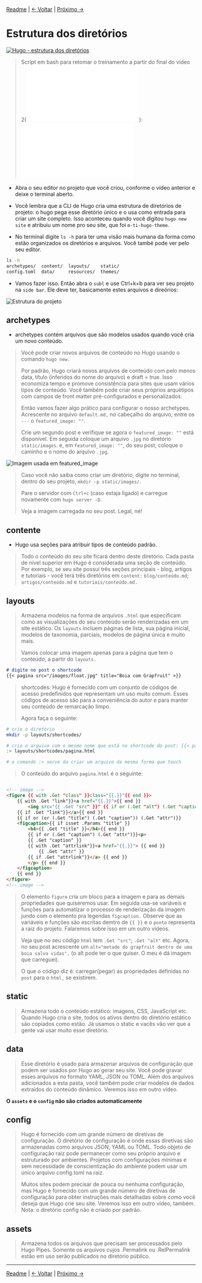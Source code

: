 [Readme](./README.md#publicações "index") | [<- Voltar](./comandos-basicos-theme-conteudo.md#ambiente-de-desenvolvimento-comandos-básicos-theme-e-conteúdo "Comandos básicos, theme e conteúdo") | [Próximo ->](./ramo-e-folha.md#ramo-e-folha "Ramo e folha")

# Estrutura dos diretórios

[![Hugo - estrutura dos diretórios](http://i3.ytimg.com/vi/qcUQXzdqqgU/hqdefault.jpg)](https://youtu.be/qcUQXzdqqgU)

> Script em bash para retomar o treinamento a partir do final do vídeo 2(![comandos básicos, theme e conteúdo](comandos-basicos-theme-conteudo.md)): ![video-2.sh](./scripts/video-2.sh)

- Abra o seu editor no projeto que você criou, conforme o vídeo anterior e deixe o terminal aberto.
 
- Você lembra que a CLI de Hugo cria uma estrutura de diretórios de projeto: o hugo pega esse diretório único e o usa como entrada para criar um site completo. Isso aconteceu quando você digitou ```hugo new site``` e atribuiu um nome pro seu site, que foi ```m-ti-hugo-theme```.

- No terminal digite ```ls -h``` para ter uma visão mais humana da forma como estão organizados os diretórios e arquivos. Você també pode ver pelo seu editor.

```bash
ls -h
archetypes/  content/  layouts/    static/
config.toml  data/     resources/  themes/
```

- Vamos fazer isso. Então abra o ```subl``` e use Ctrl+k+b para ver seu projeto na ```side bar```. Ele deve ter, basicamente estes arquivos e direórios:

![Estrutura do projeto](./imagens/estrut-proj.png 'Estrutura gerada a partir do comando "hugo new site"')

## archetypes

- archetypes contém arquivos que são modelos usados ​​quando você cria um novo conteúdo.

> Você pode criar novos arquivos de conteúdo no Hugo usando o comando ```hugo new.```
>
> Por padrão, Hugo criará novos arquivos de conteúdo com pelo menos data, título (inferidos do nome do arquivo) e draft = true. Isso economiza tempo e promove consistência para sites que usam vários tipos de conteúdo. Você também pode criar seus próprios arquétipos com campos de front matter pré-configurados e personalizados.
>
> Então vamos fazer algo prático para configurar o nosso archetypes. Acrescente no arquivo ```default.md,``` no cabeçalho do arquivo, entre os ```---``` o  ```featured_image: ""```.
>
> Crie um segundo post e verifique se agora o ```featured_image: ""``` está disponível. Em seguida coloque um arquivo ```.jpg``` no diretório ```static/images```. e, em ```featured_image: ""```, do seu post, coloque o caminho e o nome do arquivo ```.jpg```.

![Imagem usada em featured_image](./imagens/float.jpg 'Imagem usada em featured_image: Boia com Grapfruit')

> Caso você não saiba como criar um diretório, digite no terminal, dentro do seu projeto, ```mkdir -p static/images/```.
>
> Pare o servidor com ```Ctrl+c``` (caso estaja ligado) e carregue novamente com ```hugo server -D```.
>
> Veja a imagem carregada no seu post. Legal, né!

## contente

- Hugo usa seções para atribuir tipos de conteúdo padrão.

> Todo o conteúdo do seu site ficará dentro deste diretório. Cada pasta de nível superior em Hugo é considerada uma seção de conteúdo. Por exemplo, se seu site possui três seções principais - blog, artigos e tutoriais - você terá três diretórios em ```content:``` ```blog/conteúdo.md```; ```artigos/conteúdo.md``` e ```tutoriais/conteúdo.md.```

## layouts

> Armazena modelos na forma de arquivos ```.html``` que especificam como as visualizações do seu conteúdo serão renderizadas em um site estático. Os ```layouts``` incluem páginas de lista, sua página inicial, modelos de taxonomia, parciais, modelos de página única e muito mais.
>
> Vamos colocar uma imagem apenas para a página que tem o conteúdo, a partir do ```layouts.```

```md
# digite no post o shortcode
{{< pagina src="/images/float.jpg" title="Boia com Grapfruit" >}}
```

> shortcodes: Hugo é fornecido com um conjunto de códigos de acesso predefinidos que representam um uso muito comum. Esses códigos de acesso são para a conveniência do autor e para manter seu conteúdo de remarcação limpo.
>
> Agora faça o seguinte:

```bash
# crie o diretório
mkdir -p layouts/shortcodes/

# cria o arquivo com o mesmo nome que está no shortcode do post: {{< pagina src ... 
:> layouts/shortcodes/pagina.html

# o comando :> serve da criar um arquivo da mesma forma que touch

```

> O conteúdo do arquivo ```pagina.html```  é o seguinte:

```html

<!-- image -->
<figure {{ with .Get "class" }}class="{{.}}"{{ end }}>
    {{ with .Get "link"}}<a href="{{.}}">{{ end }}
        <img src="{{ .Get "src" }}" {{ if or (.Get "alt") (.Get "caption") }}alt="{{ with .Get "alt"}}{{.}}{{else}}{{ .Get "caption" }}{{ end }}"{{ end }} />
    {{ if .Get "link"}}</a>{{ end }}
    {{ if or (or (.Get "title") (.Get "caption")) (.Get "attr")}}
    <figcaption>{{ if isset .Params "title" }}
        <h4>{{ .Get "title" }}</h4>{{ end }}
        {{ if or (.Get "caption") (.Get "attr")}}<p>
        {{ .Get "caption" }}
        {{ with .Get "attrlink"}}<a href="{{.}}"> {{ end }}
            {{ .Get "attr" }}
        {{ if .Get "attrlink"}}</a> {{ end }}
        </p> {{ end }}
    </figcaption>
    {{ end }}
</figure>
<!-- image -->
```

> O elemento ```figure``` cria um bloco para a imagem e para as demais propriedades que quiseremos usar. Em seguida usa-se variáveis e funções para automatizar o processo de renderização da imagem jundo com o elemento pra legendas ```figcaption.``` Observe que as variáveis e funções são escritas demtro de ```{{ }}``` e o ```ponto``` representa a raiz do projeto. Falaremos sobre isso em um outro vídeos.
>
> Veja que no seu código ```html``` tem ```.Get "src"```; ```.Get "alt"``` etc. Agora, no seu post acrescente um ```alt="metade do grapfruit dentro de uma boia salva vidas",``` (o alt pode ter o que quiser. O meu é dá imagem que carreguei).
>
> O que o código diz é: carregar(pegar) as propriedades definidas no ```post``` para o ```html,``` se existirem. 

## static

> Armazena todo o conteúdo estático: imagens, CSS, JavaScript etc. Quando Hugo cria o site, todos os ativos dentro do diretório estático são copiados como estão. Já usamos o static e vacês vão ver que a gente vai usar muito esse diretório.

## data

> Esse diretório é usado para armazenar arquivos de configuração que podem ser usados ​​por Hugo ao gerar seu site. Você pode gravar esses arquivos no formato YAML, JSON ou TOML. Além dos arquivos adicionados a esta pasta, você também pode criar modelos de dados extraídos do conteúdo dinâmico. Veremos isso em outro vídeo.

**O ```assets``` e o ```config``` não são criados automaticamente**

## config

> Hugo é fornecido com um grande número de diretivas de configuração. O diretório de configuração é onde essas diretivas são armazenadas como arquivos JSON, YAML ou TOML. Todo objeto de configuração raiz pode permanecer como seu próprio arquivo e estruturado por ambientes. Projetos com configurações mínimas e sem necessidade de conscientização do ambiente podem usar um único arquivo config.toml na raiz.
>
> Muitos sites podem precisar de pouca ou nenhuma configuração, mas Hugo é fornecido com um grande número de diretivas de configuração para obter instruções mais detalhadas sobre como você deseja que Hugo crie seu site. Veremos isso em outro vídeo, também. Nota: o diretório config não é criado por padrão.

## assets

> Armazena todos os arquivos que precisam ser processados ​​pelo Hugo Pipes. Somente os arquivos cujos .Permalink ou .RelPermalink estão em uso serão publicados no diretório público.

---

[Readme](./README.md#publicações "index") | [<- Voltar](./comandos-basicos-theme-conteudo.md#ambiente-de-desenvolvimento-comandos-básicos-theme-e-conteúdo "Comandos básicos, theme e conteúdo") | [Próximo ->](./ramo-e-folha.md#ramo-e-folha "Ramo e folha")